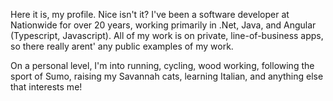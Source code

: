 Here it is, my profile.  Nice isn't it?  I've been a software developer at Nationwide for over 20 years, working primarily in .Net, Java, and Angular (Typescript, Javascript).  All of my work is on private, line-of-business apps, so there really arent' any public examples of my work.

On a personal level, I'm into running, cycling, wood working, following the sport of Sumo, raising my Savannah cats, learning Italian, and anything else that interests me!
